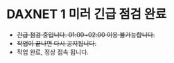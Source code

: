 # DAXNET 1 미러 긴급 점검 완료
- ~~긴급 점검 중입니다. 01:00~02:00 이용 불가능합니다.~~
- ~~작업이 끝나면 다시 공지됩니다.~~
- 작업 완료, 정상 접속 됩니다.
